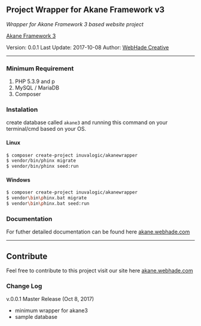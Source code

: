 ## Project Wrapper for Akane Framework v3

*Wrapper for Akane Framework 3 based website project*

[Akane Framework 3](http://akane.webhade.com)

Version: 0.0.1
Last Update: 2017-10-08
Author: [WebHade Creative](http://www.webhade.id)
___

### Minimum Requirement

1. PHP 5.3.9 and p
2. MySQL / MariaDB
3. Composer

### Instalation

create database called `akane3` and running this command on your terminal/cmd based on your OS.

#### Linux

```sh
$ composer create-project inuvalogic/akanewrapper
$ vendor/bin/phinx migrate
$ vendor/bin/phinx seed:run
```

#### Windows

```sh
$ composer create-project inuvalogic/akanewrapper
$ vendor\bin\phinx.bat migrate
$ vendor\bin\phinx.bat seed:run
```

### Documentation

For futher detailed documentation can be found here
[akane.webhade.com](http://akane.webhade.com)

___

## Contribute

Feel free to contribute to this project
visit our site here
[akane.webhade.com](http://akane.webhade.com)

### Change Log

v.0.0.1 Master Release (Oct 8, 2017)
- minimum wrapper for akane3
- sample database